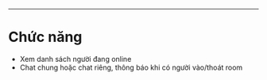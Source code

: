 
-----
# Chức năng
 - Xem danh sách người đang online
 - Chat chung hoặc chat riêng, thông báo khi có người vào/thoát room
